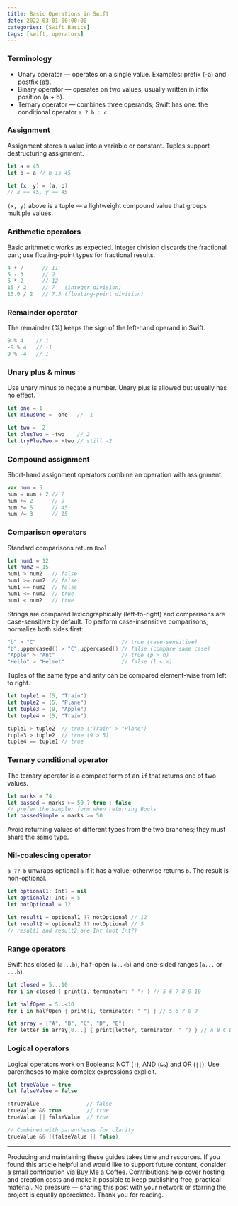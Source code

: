 ```yaml
---
title: Basic Operations in Swift
date: 2022-03-01 00:00:00
categories: [Swift Basics]
tags: [swift, operators]
---
```

### Terminology

- Unary operator — operates on a single value. Examples: prefix (-a) and postfix (a!).
- Binary operator — operates on two values, usually written in infix position (a + b).
- Ternary operator — combines three operands; Swift has one: the conditional operator `a ? b : c`.

### Assignment

Assignment stores a value into a variable or constant. Tuples support destructuring assignment.

```swift
let a = 45
let b = a // b is 45

let (x, y) = (a, b)
// x == 45, y == 45
```

`(x, y)` above is a tuple — a lightweight compound value that groups multiple values.

### Arithmetic operators

Basic arithmetic works as expected. Integer division discards the fractional part; use floating-point types for fractional results.

```swift
4 + 7      // 11
5 - 3      // 2
6 * 2      // 12
15 / 2     // 7   (integer division)
15.0 / 2   // 7.5 (floating-point division)
```

### Remainder operator

The remainder (%) keeps the sign of the left-hand operand in Swift.

```swift
9 % 4    // 1
-9 % 4   // -1
9 % -4   // 1
```

### Unary plus & minus

Use unary minus to negate a number. Unary plus is allowed but usually has no effect.

```swift
let one = 1
let minusOne = -one   // -1

let two = -2
let plusTwo = -two    // 2
let tryPlusTwo = +two // still -2
```

### Compound assignment

Short-hand assignment operators combine an operation with assignment.

```swift
var num = 5
num = num + 2 // 7
num += 2      // 9
num *= 5      // 45
num /= 3      // 15
```

### Comparison operators

Standard comparisons return `Bool`.

```swift
let num1 = 12
let num2 = 15
num1 > num2   // false
num1 >= num2  // false
num1 == num2  // false
num1 <= num2  // true
num1 < num2   // true
```

Strings are compared lexicographically (left-to-right) and comparisons are case-sensitive by default. To perform case-insensitive comparisons, normalize both sides first:

```swift
"b" > "C"                           // true (case-sensitive)
"b".uppercased() > "C".uppercased() // false (compare same case)
"Apple" > "Ant"                     // true (p > n)
"Hello" > "Helmet"                  // false (l < m)
```

Tuples of the same type and arity can be compared element-wise from left to right.

```swift
let tuple1 = (5, "Train")
let tuple2 = (5, "Plane")
let tuple3 = (9, "Apple")
let tuple4 = (5, "Train")

tuple1 > tuple2  // true ("Train" > "Plane")
tuple3 > tuple2  // true (9 > 5)
tuple4 == tuple1 // true
```

### Ternary conditional operator

The ternary operator is a compact form of an `if` that returns one of two values.

```swift
let marks = 74
let passed = marks >= 50 ? true : false
// prefer the simpler form when returning Bools
let passedSimple = marks >= 50
```

Avoid returning values of different types from the two branches; they must share the same type.

### Nil-coalescing operator

`a ?? b` unwraps optional `a` if it has a value, otherwise returns `b`. The result is non-optional.

```swift
let optional1: Int? = nil
let optional2: Int? = 5
let notOptional = 12

let result1 = optional1 ?? notOptional // 12
let result2 = optional2 ?? notOptional // 5
// result1 and result2 are Int (not Int?)
```

### Range operators

Swift has closed (`a...b`), half-open (`a..<b`) and one-sided ranges (`a...` or `...b`).

```swift
let closed = 5...10
for i in closed { print(i, terminator: " ") } // 5 6 7 8 9 10

let halfOpen = 5..<10
for i in halfOpen { print(i, terminator: " ") } // 5 6 7 8 9

let array = ["A", "B", "C", "D", "E"]
for letter in array[0...] { print(letter, terminator: " ") } // A B C D E
```

### Logical operators

Logical operators work on Booleans: NOT (`!`), AND (`&&`) and OR (`||`). Use parentheses to make complex expressions explicit.

```swift
let trueValue = true
let falseValue = false

!trueValue               // false
trueValue && true        // true
trueValue || falseValue  // true

// Combined with parentheses for clarity
trueValue && !(falseValue || false)
```

---

Producing and maintaining these guides takes time and resources. If you found this article helpful and would like to support future content, consider a small contribution via [Buy Me a Coffee](https://buymeacoffee.com/swiftsimplified). Contributions help cover hosting and creation costs and make it possible to keep publishing free, practical material. No pressure — sharing this post with your network or starring the project is equally appreciated. Thank you for reading.